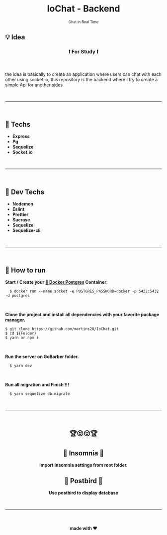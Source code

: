 <div align='center'>
  <h1 align="center">IoChat - Backend</h1>
  <small align="center">Chat in Real Time</small>
</div>

<h2>💡 Idea</h2>
<h3 align="center">❗ For Study ❗</h3>
<br>
<p>the idea is basically to create an application where users can chat with each other using socket.io, this repository is the backend where I try to create a simple Api for another sides</p>

<br>
<hr>
<br>

<h2>📱 Techs</h2>

-   <strong>Express</strong>
-   <strong>Pg</strong>
-   <strong>Sequelize</strong>
-   <strong>Socket.io</strong>

<br>
<hr>
<br>

<h2>👾 Dev Techs</h2>

-   <strong>Nodemon</strong>
-   <strong>Eslint</strong>
-   <strong>Prettier</strong>
-   <strong>Sucrase</strong>
-   <strong>Sequelize</strong>
-   <strong>Sequelize-cli</strong>

<br>
<hr>
<br>

<h2>📌 How to run</h2>

<strong>Start / Create your <a href="https://hub.docker.com/_/postgres"> 🐳 Docker Postgres</a> Container:</strong>

```
  $ docker run --name socket -e POSTGRES_PASSWORD=docker -p 5432:5432 -d postgres
```

<br>

<strong>Clone the project and install all dependencies with your favorite package manager.</strong>

```
$ git clone https://github.com/martins20/IoChat.git
$ cd ${Folder}
$ yarn or npm i
```

<br>

<strong>Run the server on GoBarber folder.</strong>

```
  $ yarn dev
```

<br>

<strong>Run all migration and Finish !!!</strong>

```
  $ yarn sequelize db:migrate
```

<br>
<hr>
<br>

<div align="center">

  <h2>🏆😝😜🏆</h2>

  <h2>📡 Insomnia 📡</h2>

<strong>Import Insomnia settings from root folder.</strong>

  <h2>👀 Postbird 👀</h2>

<strong>Use postbird to display database</strong>

</div>

<br>
<hr>
<br>

<h4 align="center">made with ❤️</h4>
